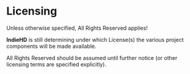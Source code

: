 # Licensing
Unless otherwise specified, All Rights Reserved applies!

**IndieHD** is still determining under which License(s) the various project components will be made 
available. 

All Rights Reserved should be assumed until further notice (or other licensing terms are 
specified explicitly).